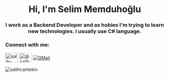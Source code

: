 <h1 align="center">Hi, I'm Selim Memduhoğlu</h1>
<h3 align="center">I work as a Backend Developer and as hobies I'm trying to learn new technologies. I usually use C# language.</h3>


<h3 align="left">Connect with me:</h3>
<p align="left">
<a href="https://www.linkedin.com/in/mselimmemduhoglu/" target="blank"><img align="center" src="https://raw.githubusercontent.com/rahuldkjain/github-profile-readme-generator/master/src/images/icons/Social/linked-in-alt.svg" alt="salih-cantekin" height="30" width="40" /></a>
<a href="https://medium.com/@selimmemduhoglu.dev" target="blank"><img align="center" src="https://raw.githubusercontent.com/rahuldkjain/github-profile-readme-generator/master/src/images/icons/Social/medium.svg" alt="@salihcantekin" height="30" width="40" /></a>
<a href="mailto:mselimmemduhoglu@gmail.com" target="blank"><img align="center" src="https://img.shields.io/badge/Gmail-D14836?style=for-the-badge&logo=gmail&logoColor=white" alt="GMail"/></a>
  
  
</p>

<p><img align="left" src="https://github-readme-stats.vercel.app/api/top-langs?username=selimmemduhoglu&show_icons=true&locale=en&layout=compact" alt="salihcantekin" /></p>

